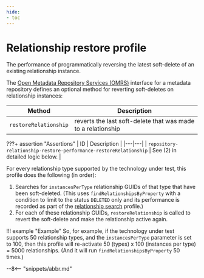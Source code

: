 ```yaml
---
hide:
- toc
---
```


<!-- SPDX-License-Identifier: CC-BY-4.0 -->
<!-- Copyright Contributors to the Egeria project. -->

# Relationship restore profile

The performance of programmatically reversing the latest soft-delete of an existing relationship instance.

The [Open Metadata Repository Services (OMRS)](/egeria/services/omrs) interface for a metadata
repository defines an optional method for reverting soft-deletes on relationship instances:

| Method | Description |
|---|---|
| `restoreRelationship` | reverts the last soft-delete that was made to a relationship |

???+ assertion "Assertions"
    | ID | Description |
    |---|---|
    | `repository-relationship-restore-performance-restoreRelationship` | See (2) in detailed logic below. |

For every relationship type supported by the technology under test, this profile does the following (in order):

1. Searches for `instancesPerType` relationship GUIDs of that type that have been soft-deleted. (This uses `findRelationshipsByProperty`
   with a condition to limit to the status `DELETED` only and its performance is recorded as part of the [relationship
   search](relationship-search.md) profile.)
1. For each of these relationship GUIDs, `restoreRelationship` is called to revert the soft-delete and make the relationship
   active again.

!!! example "Example"
    So, for example, if the technology under test supports 50 relationship types, and the `instancesPerType` parameter is
    set to 100, then this profile will re-activate 50 (types) x 100 (instances per type) = 5000
    relationships. (And it will run `findRelationshipsByProperty` 50 times.)

--8<-- "snippets/abbr.md"
